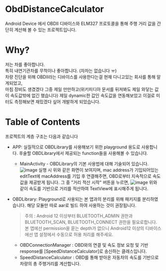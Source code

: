 # ObdDistanceCalculator

Android Device 에서 OBDII 디바이스와 ELM327 프로토콜을 통해 주행 거리 값을 간단히 계산해 볼 수 있는 프로젝트입니다.

# Why?
저는 차를 좋아합니다.<br>특히 내연기관차를 무척이나 좋아합니다. (자차는 없습니다 ㅠ)<br>차량 진단을 위해 OBDII라는 디바이스를 사용한다는걸 현재 다니고있는 회사를 통해 알게되었고,<br>마침 장비도 생겼겠다 그중 제일 만만하고(위키피디아 문서를 뒤져봐도 제일 와닿는 값이 속도값밖에 없긴 했습니다) 제일 dynamic한 값인 속도값을 연동해보았고 이걸로 미터도 측정해보면 재밌겠다 싶어 개발하게 되었습니다.

# Table of Contents
프로젝트의 계층 구조는 다음과 같습니다 
- APP: 실질적으로 OBDLibrary를 사용해보기 위한 playground 용도로 사용합니다. 후술할 OBDLibrary에서 제공되는 function들을 사용해볼 수 있습니다.   
  - MainActivity - OBDLibrary의 기본 사용법에 대해 기술되어 있습니다.
    ![image](https://github.com/yeo-develop/obdDistanceCalculator/assets/143160346/3e61cf30-6973-43d1-8a5e-2284197fea9f)
    실행 시 위와 같은 화면이 보여지며, mac address가 기입되어있는 editText에 macAddress를 기입 후 연결해주면, OBD로부터 지속적으로 속도값을 제공받게 됩니다.
    그 중 "거리 적산 시작" 버튼을 누르면,
    ![image](https://github.com/yeo-develop/obdDistanceCalculator/assets/143160346/07d5f4ef-d5c6-48fa-a4fc-bdf94e02b043)
    위와 같이 속도를 기반으로 거리를 적산하여 TextView에 표시해주게 됩니다.

   
- OBDLibrary: Playground로 사용되는 본 앱과의 분리를 위해 패키지를 분리하였습니다. 해당 모듈만 따로 aar로 빌드 하여 사용하는 것이 권장됩니다.

  > 주의 : Android 12 이상부터 BLUETOOTH_ADMIN 권한과 BLUETOOTH_SCAN, BLUETOOTH_CONNECT 권한을 필요로합니다.<br>본 앱에선 permission을 묻는 depth가 없으니 Android12 이상의 디바이스에선 앱 설정에서 수동으로 허용 처리를 해주세요.

  - OBDConnectionManager : OBD와의 연결 및 속도 정보 요청 및 기반 response를 [SpeedDistanceCalculator]로 송신하는 클래스입니다.
  - SpeedDistanceCalculator : OBD를 통해 받아온 자동차의 속도를 기반으로 차량의 총 주행거리를 계산합니다.
